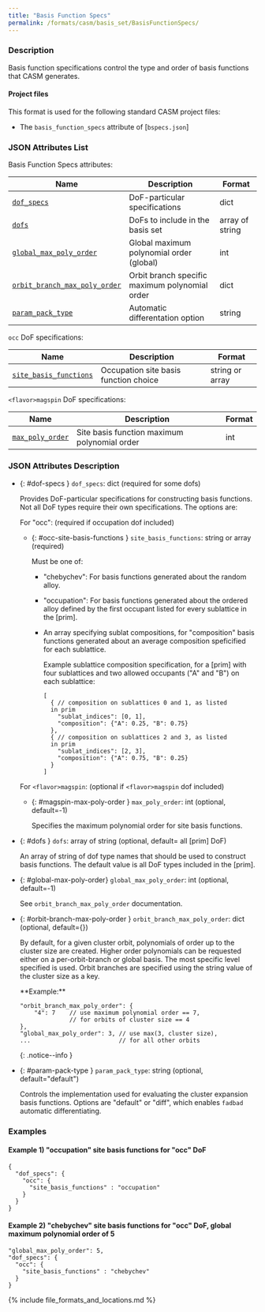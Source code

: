 ```yaml
---
title: "Basis Function Specs"
permalink: /formats/casm/basis_set/BasisFunctionSpecs/
---
```


### Description

Basis function specifications control the type and order of basis functions that CASM generates.

#### Project files

This format is used for the following standard CASM project files:
- The `basis_function_specs` attribute of [`bspecs.json`]

### JSON Attributes List

Basis Function Specs attributes:

| Name | Description | Format |
|-|-|-|
| [`dof_specs`](#dof-specs) | DoF-particular specifications | dict |
| [`dofs`](#dofs) | DoFs to include in the basis set | array of string |
| [`global_max_poly_order`](#global-max-poly-order) | Global maximum polynomial order (global) | int |
| [`orbit_branch_max_poly_order`](#orbit-branch-max-poly-order) | Orbit branch specific maximum polynomial order| dict |
| [`param_pack_type`](#param-pack-type) | Automatic differentation option | string |

`occ` DoF specifications:

| Name | Description | Format |
|-|-|-|
| [`site_basis_functions`](#occ-site-basis-functions) | Occupation site basis function choice | string or array |

`<flavor>magspin` DoF specifications:

| Name | Description | Format |
|-|-|-|
| [`max_poly_order`](#magspin-max-poly-order) | Site basis function maximum polynomial order | int |


### JSON Attributes Description

- {: #dof-specs } `dof_specs`: dict (required for some dofs)

  Provides DoF-particular specifications for constructing basis functions. Not all DoF types require their own specifications. The options are:

    For "occ": (required if occupation dof included)

    - {: #occ-site-basis-functions } `site_basis_functions`: string or array (required)

      Must be one of:

      - "chebychev": For basis functions generated about the random alloy.
      - "occupation": For basis functions generated about the ordered alloy defined by the first occupant listed for every sublattice in the [prim].
      - An array specifying sublat compositions, for "composition" basis functions generated about an average composition speficified for each sublattice.

        Example sublattice composition specification, for a [prim] with four sublattices and two allowed occupants ("A" and "B") on each sublattice:

            [
              { // composition on sublattices 0 and 1, as listed
              in prim
                "sublat_indices": [0, 1],
                "composition": {"A": 0.25, "B": 0.75}
              },
              { // composition on sublattices 2 and 3, as listed
              in prim
                "sublat_indices": [2, 3],
                "composition": {"A": 0.75, "B": 0.25}
              }
            ]

  For `<flavor>magspin`: (optional if `<flavor>magspin` dof included)

  - {: #magspin-max-poly-order } `max_poly_order`: int (optional, default=-1)

    Specifies the maximum polynomial order for site basis functions.

- {: #dofs } `dofs`: array of string (optional, default= all [prim] DoF)

  An array of string of dof type names that should be used to construct basis functions. The default value is all DoF types included in the [prim].

- {: #global-max-poly-order} `global_max_poly_order`: int (optional, default=-1)

  See `orbit_branch_max_poly_order` documentation.

- {: #orbit-branch-max-poly-order } `orbit_branch_max_poly_order`: dict (optional, default={})

  By default, for a given cluster orbit, polynomials of order up to the cluster size are created. Higher order polynomials can be requested either on a per-orbit-branch or global basis. The most specific level specified is used. Orbit branches are specified using the string value of the cluster size as a key.

  <div>
  **Example:**

      "orbit_branch_max_poly_order": {
          "4": 7    // use maximum polynomial order == 7,
                    // for orbits of cluster size == 4
      },
      "global_max_poly_order": 3, // use max(3, cluster size),
      ...                         // for all other orbits

  </div>
  {: .notice--info }

- {: #param-pack-type } `param_pack_type`: string (optional, default="default")

  Controls the implementation used for evaluating the cluster expansion basis functions. Options are "default" or "diff", which enables `fadbad` automatic differentiating.


### Examples

#### Example 1) "occupation" site basis functions for "occ" DoF
```
{
  "dof_specs": {
    "occ": {
      "site_basis_functions" : "occupation"
    }
  }
}
```

#### Example 2) "chebychev" site basis functions for "occ" DoF, global maximum polynomial order of 5
```
"global_max_poly_order": 5,
"dof_specs": {
  "occ": {
    "site_basis_functions" : "chebychev"
  }
}
```

{% include file_formats_and_locations.md %}
